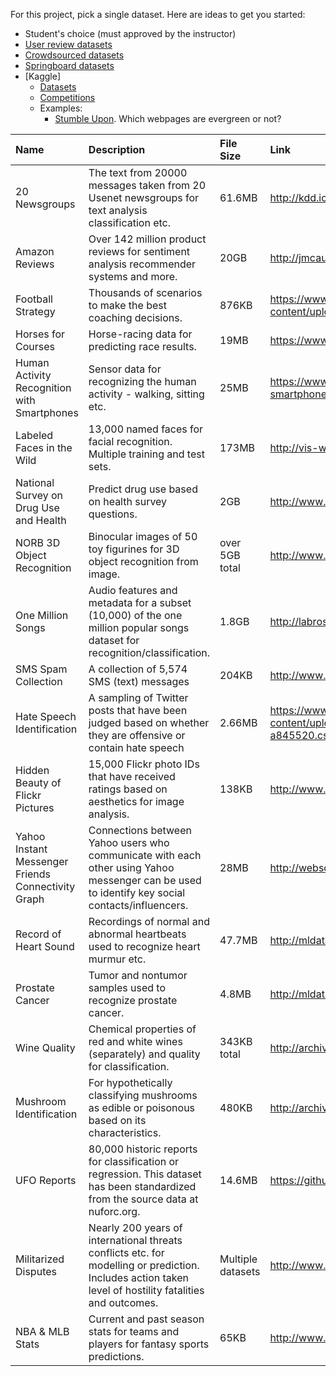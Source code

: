 For this project, pick a single dataset. Here are ideas to get you started:

- Student's choice (must approved by the instructor)
- [User review datasets](http://www.text-analytics101.com/2011/07/user-review-datasets_20.html) 
- [Crowdsourced datasets](http://dbgroup.cs.tsinghua.edu.cn/ligl/crowddata/)
- [Springboard datasets](https://www.springboard.com/blog/free-public-data-sets-data-science-project/)
- [Kaggle]
    + [Datasets](https://www.kaggle.com/datasets)
    + [Competitions](https://www.kaggle.com/competitions)
    + Examples:
        + [Stumble Upon](https://www.kaggle.com/c/stumbleupon). Which webpages are evergreen or not?

Name | Description | File Size | Link
|:-------|:------|:-------|:------|
20 Newsgroups | The text from 20000 messages taken from 20 Usenet newsgroups for text analysis classification etc. | 61.6MB | http://kdd.ics.uci.edu/databases/20newsgroups/20newsgroups.html
Amazon Reviews | Over 142 million product reviews for sentiment analysis recommender systems and more. | 20GB | http://jmcauley.ucsd.edu/data/amazon/
Football Strategy | Thousands of scenarios to make the best coaching decisions. | 876KB | https://www.crowdflower.com/wp-content/uploads/2016/03/Football-Scenarios-DFE-832307.csv
Horses for Courses | Horse-racing data for predicting race results. | 19MB | https://www.kaggle.com/lukebyrne/horses-for-courses
Human Activity Recognition with Smartphones | Sensor data for recognizing the human activity - walking, sitting etc. | 25MB | https://www.kaggle.com/uciml/human-activity-recognition-with-smartphones
Labeled Faces in the Wild | 13,000 named faces for facial recognition. Multiple training and test sets. | 173MB | http://vis-www.cs.umass.edu/lfw/
National Survey on Drug Use and Health | Predict drug use based on health survey questions. | 2GB | http://www.icpsr.umich.edu/icpsrweb/ICPSR/studies/34933
NORB 3D Object Recognition | Binocular images of 50 toy figurines for 3D object recognition from image. | over 5GB total | http://www.cs.nyu.edu/~ylclab/data/norb-v1.0/
One Million Songs | Audio features and metadata for a subset (10,000) of the one million popular songs dataset for recognition/classification. | 1.8GB | http://labrosa.ee.columbia.edu/millionsong/
SMS Spam Collection | A collection of 5,574 SMS (text) messages | 204KB | http://www.dt.fee.unicamp.br/~tiago/smsspamcollection/
Hate Speech Identification | A sampling of Twitter posts that have been judged based on whether they are offensive or contain hate speech | 2.66MB | https://www.crowdflower.com/wp-content/uploads/2016/03/twitter-hate-speech-classifier-DFE-a845520.csv
Hidden Beauty of Flickr Pictures | 15,000 Flickr photo IDs that have received ratings based on aesthetics for image analysis. | 138KB | http://www.di.unito.it/~schifane/dataset/beauty-icwsm15/
Yahoo Instant Messenger Friends Connectivity Graph | Connections between Yahoo users who communicate with each other using Yahoo messenger can be used to identify key social contacts/influencers. | 28MB | http://webscope.sandbox.yahoo.com/catalog.php?datatype=g
Record of Heart Sound | Recordings of normal and abnormal heartbeats used to recognize heart murmur etc. | 47.7MB | http://mldata.org/repository/data/viewslug/record-of-heart-sound/
Prostate Cancer | Tumor and nontumor samples used to recognize prostate cancer. |  4.8MB | http://mldata.org/repository/data/viewslug/prostate-cancer/
Wine Quality | Chemical properties of red and white wines (separately) and quality for classification. | 343KB total | http://archive.ics.uci.edu/ml/datasets/Wine+Quality
Mushroom Identification | For hypothetically classifying mushrooms as edible or poisonous based on its characteristics. | 480KB | http://archive.ics.uci.edu/ml/datasets/Mushroom
UFO Reports | 80,000 historic reports for classification or regression. This dataset has been standardized from the source data at nuforc.org. | 14.6MB | https://github.com/planetsig/ufo-reports
Militarized Disputes | Nearly 200 years of international threats conflicts etc. for modelling or prediction. Includes action taken level of hostility fatalities and outcomes. | Multiple datasets | http://www.correlatesofwar.org/data-sets/MIDs
NBA & MLB Stats | Current and past season stats for teams and players for fantasy sports predictions. | 65KB | http://www.dougstats.com/